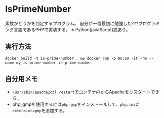 # IsPrimeNumber

素数かどうかを判定するプログラム。
自分が一番最初に勉強した???プログラミング言語であるPHPで実装する。
※ Python(javaScript)説あり。  

## 実行方法

```shell
docker build -t is-prime-number . && docker run -p 80:80 -it -rm --name my-is-prime-number is-prime-number
```

## 自分用メモ

- `/usr/sbin/apache2ctl restart`でコンテナ内からApacheをリスタートできる。
- php_gmpを使用するには`php-gmp`をインストールして、`php.ini`に`extension=gmp`を追加する。
